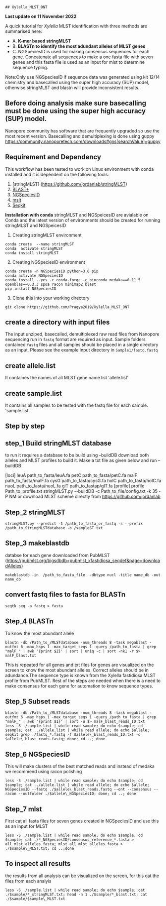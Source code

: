     ## Xylella_MLST_ONT

**Last update on 11 November 2022**

A quick tutorial for *Xylella* MLST identification with three methods are summarised here:
- A. **K-mer based stringMLST**
- B. **BLASTn to identify the most adundant alleles of MLST genes**
- C. NGSpeciesID is used for making consensus sequences for each gene. Concatenate all sequences to make a one fasta file with seven genes and this fasta file is used as an input for mlst to determine sequence typing.

Note:Only use NGSpeciesID if sequence data was generated using kit 12/14 chemistry and basecalled using the super high accuracy (SUP) model, otherwise stringMLST and blastn will provide inconsistent results. 

## Before doing analysis make sure basecalling must be done using the super high accuracy (SUP) model. 
Nanopore community has software that are frequently upgraded so use the most recent version.
Basecalling and demultiplexing is done using guppy https://community.nanoporetech.com/downloads#gns[searchValue]=guppy

## Requirement and Dependency
This workflow has been tested to work on Linux environment with conda installed and it is dependent on the following tools:
1. [stringMLST] (https://github.com/jordanlab/stringMLST)
2. [BLAST+](https://www.ncbi.nlm.nih.gov/books/NBK279690/)
3. [NGSpeciesID](https://github.com/ksahlin/NGSpeciesID) 
4. [mslt](https://github.com/tseemann/mlst)
5. [Seqkit](https://github.com/shenwei356/seqkit/)

**Installation with conda**
stringMLST and NGSpeicesID are avialable on Conda and the latest version of environments should be created for running stringMLST and NGSpeicesID 

1. Creating stringMLST environment
```
conda create  --name stringMLST
conda  activate stringMLST
conda install stringMLST
```

2. Creating NGSpeciesID environment
```
conda create -n NGSpeciesID python=3.6 pip 
conda activate NGSpeciesID
conda install --yes -c conda-forge -c bioconda medaka==0.11.5 openblas==0.3.3 spoa racon minimap2 blast
pip install NGSpeciesID

```

3. Clone this into your working directory
```
git clone https://github.com/Pragya2019/Xylella_MLST_ONT
```



## create a directory with input files
The input unziped, basecalled, demultiplexed raw read files from Nanopore sequencing run in `fastq` format are required as input. Sample folders contained `fastq` files and all samples should be placed in a single directory as an input. Please see the example input directory in `Sample1/fastq.fastq`
## create allele.list
It containes the names of all MLST gene name list
'allele.list'

## create sample.list
It contains all samples to be tested with the fastq file for each sample. 
'sample.list'

## Step by step
## step_1 Build stringMLST database

to run it requires a database to be build using –buildDB
download both alleles and MLST profiles to build it. Make a txt file as given below  and run –buildDB

[loci]
leuA  path_to_fasta/leuA.fa
petC path_to_fasta/petC.fa
malF path_to_fasta/malF.fa
cysG path_to_fasta/cysG.fa
holC path_to_fasta/holC.fa
nuoL path_to_fasta/nuoL.fa
glT path_to_fastap/glT.fa
[profile]
profile Path_to_profile.txt
stringMLST.py --buildDB -c Path_to_file/config.txt -k 35 -P NM
or download MLST scheme directly from https://github.com/jordanlab 

## Step_2 stringMLST
```
stringMLST.py --predict -1 /path_to_fasta_or_fastq -s --prefix /path_to_StringMLSTdatabase -o /sampleST.txt

```
## Step_3 makeblastdb 
 
databse for each gene downloaded from PubMLST (https://pubmlst.org/bigsdbdb=pubmlst_xfastidiosa_seqdef&page=downloadAlleles)
```
makeblastdb -in  /path_to_fasta_file  -dbtype nucl -title name_db -out name_db
```
## convert fastq files to fasta for BLASTn
```
seqtk seq -a fastq > fasta
```
## Step_4 BLASTn
To know the most abundant allele
```
blastn -db /Path_to_/MLSTdatabase -num_threads 8 -task megablast -outfmt 6 -max_hsps 1 -max_target_seqs 1 -query /path_to_fasta | grep "malF_" | awk '{print $2}' | sort | uniq -c | sort -nk1 -r $> malF_blast.txt
```
This is repeated for all genes and txt files for genes are visualized on the screen to know the most abundant alleles. Correct alleles should be in adundance.The sequence type is known from the Xylella fastidiosa MLST profile from PubMLST. Rest of the steps are needed when there is a need to make consensus for each gene for automation to know sequence types.

## Step_5 Subset reads
```
blastn -db /Path_to_/MLSTdatabase -num_threads 8 -task megablast -outfmt 6 -max_hsps 1 -max_target_seqs 1 -query /path_to_fasta | grep "malF_" | awk '{print $1}' | sort -u $> malF_blast_reads_ID.txt
less -S ./sample.list | while read sample; do echo $sample; cd $sample; cat ../allele.list | while read allele; do echo $allele; seqkit grep ./fastq_*.fastq -f $allele\_blast_reads_ID.txt -o $allele\_blast_reads.fastq; done; cd ..; done
```
## Step_6 NGSpeciesID
This will make clusters of the best matched reads and instead of medaka we recommend using racon polishing
```
less -S ./sample.list | while read sample; do echo $sample; cd $sample; cat ../allele.list | while read allele; do echo $allele; NGSpeciesID --fastq ./$allele\_blast_reads.fastq --ont --consensus --racon --outfolder ./$allele\_NGSpeciesID; done; cd ..; done
```
## Step_7 mlst
First cat all fasta files for seven genes created in NGSpeciesID and use this as an input for MLST 
```
less -S ./sample.list | while read sample; do echo $sample; cd $sample; cat ./*_NGSpeciesID/consensus_reference_*.fasta > all_mlst_alleles.fasta; mlst all_mlst_alleles.fasta > ./$sample\_MLST.txt; cd ..;done
```
## To inspect all results
the results from all analysis can be visualized on the screen, for this cat the files from each analyis
```
less -S ./sample.list | while read sample; do echo $sample; cat ./$sample/*_stringMLST.txt; head -n 1 ./$sample/*_blast.txt; cat ./$sample/$sample\_MLST.txt
```

    
